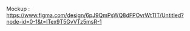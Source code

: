 Mockup : https://www.figma.com/design/6pJ9QmPsWQ8dFPOvrWtTIT/Untitled?node-id=0-1&t=ITex9T5GvVTz5msR-1
